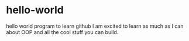 hello-world
===========

hello world program to learn github
I am excited to learn as much as I can about OOP and all the cool stuff you can build.
